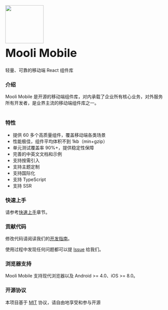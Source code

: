<div class="card">
  <div>
    <img  style="width: 120px; height: 120px;" src="https://portrait.gitee.com/uploads/avatars/user/498/1494603_ws18250840411_1619316633.png!avatar200">
    <h2 style="margin: 0; font-size: 36px; line-height: 60px;">Mooli Mobile</h2>
    <p>轻量、可靠的移动端 React 组件库</p>
  </div>
</div>

### 介绍

Mooli Mobile 是开源的移动端组件库，对内承载了企业所有核心业务，对外服务所有开发者，是业界主流的移动端组件库之一。 <br><br>

### 特性

- 提供 60 多个高质量组件，覆盖移动端各类场景
- 性能极佳，组件平均体积不到 1kb（min+gzip）
- 单元测试覆盖率 90%+，提供稳定性保障
- 完善的中英文文档和示例
- 支持按需引入
- 支持主题定制
- 支持国际化
- 支持 TypeScript
- 支持 SSR

### 快速上手

请参考[快速上手](#/components/quick-start/zh-CN)章节。

### 贡献代码

修改代码请阅读我们的[开发指南](#/components/contribution/zh-CN)。

使用过程中发现任何问题都可以提 [Issue](https://gitee.com/ws18250840411/mooli-mobile/issues) 给我们。

### 浏览器支持

Mooli Mobile 支持现代浏览器以及 Android >= 4.0、iOS >= 8.0。

### 开源协议

本项目基于 [MIT](https://zh.wikipedia.org/wiki/MIT%E8%A8%B1%E5%8F%AF%E8%AD%89) 协议，请自由地享受和参与开源

